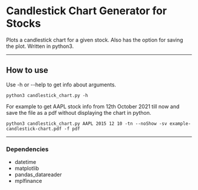 # Candlestick Chart Generator for Stocks

Plots a candlestick chart for a given stock. Also has the option for saving the plot. Written in python3.

---
## How to use

Use -h or --help to get info about arguments.
```
python3 candlestick_chart.py -h
```

For example to get AAPL stock info from 12th October 2021 till now and save the file as a pdf without displaying the chart in python.
```
python3 candlestick_chart.py AAPL 2015 12 10 -tn --noShow -sv example-candlestick-chart.pdf -f pdf
```

---
### Dependencies
- datetime
- matplotlib
- pandas_datareader
- mplfinance

